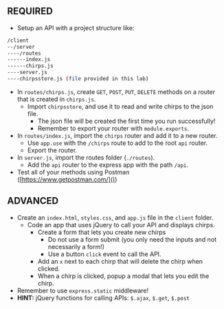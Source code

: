 ## REQUIRED

* Setup an API with a project structure like:

```bash
/client
--/server
----/routes
------index.js
------chirps.js
----server.js
----chirpsstore.js (file provided in this lab)
```

* In `routes/chirps.js`, create `GET`, `POST`, `PUT`, `DELETE` methods on a router that is created in `chirps.js`.
  * Import `chirpsstore`, and use it to read and write chirps to the json file.
    * The json file will be created the first time you run successfully!
    * Remember to export your router with `module.exports`.
* In `routes/index.js`, import the `chirps` router and add it to a new router.
  * Use `app.use` with the `/chirps` route to add to the root `api` router.
  * Export the router.
* In `server.js`, import the routes folder (`./routes`).
  * Add the `api` router to the express app with the path `/api`.
* Test all of your methods using Postman ([https://www.getpostman.com/]())

## ADVANCED

* Create an `index.html`, `styles.css`, and `app.js` file in the `client` folder.
  * Code an app that uses jQuery to call your API and displays chirps.
    * Create a form that lets you create new chirps
      * Do not use a form submit (you only need the inputs and not necessarily a form!)
      * Use a button `click` event to call the API.
    * Add an `x` next to each chirp that will delete the chirp when clicked.
    * When a chirp is clicked, popup a modal that lets you edit the chirp.
* Remember to use `express.static` middleware!
* **HINT:** jQuery functions for calling APIs: `$.ajax`, `$.get`, `$.post`